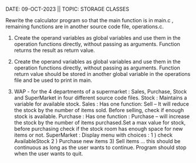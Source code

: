 DATE: 09-OCT-2023 || TOPIC: STORAGE CLASSES

Rewrite the calculator program so that the main function is in main.c , remaining functions are in another source code file, operations.c.

1. Create the operand variables as global variables and use them in the operation functions directly, without passing as arguments. Function returns the result as return value.

2. Create the operand variables as global variables and use them in the operation functions directly, without passing as arguments. Function return value should be stored in another global variable in the operations file and be used to print in main.

3. WAP - for the 4 departments of a supermarket : Sales, Purchase, Stock and SuperMarket in four different source code files.
Stock : Maintains a variable for available stock.
Sales : Has one function: Sell – It will reduce the stock by the number of items sold. Before selling, check if enough stock is available.
Purchase : Has one function : Purchase – will increase the stock by the number of items purchased.Set a max value for stock, before purchasing check if the stock room has enough space for new items or not.
SuperMarket : Display menu with choices : 1 ) check AvailableStock 2 ) Purchase new items 3) Sell items … this should be continuous as long as the user wants to continue. Program should stop when the user wants to quit.
